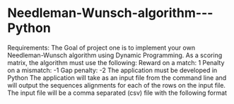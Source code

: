 # Needleman-Wunsch-algorithm---Python

Requirements: 
The Goal of project one is to implement your own Needleman-Wunsch algorithm using Dynamic Programming.
    As a scoring matrix, the algorithm must use the following:
        Reward on a match: 1
        Penalty on a mismatch: -1
        Gap penalty: -2
The application must be developed in Python
The application will take as an input file from the command line and will output the sequences alignments for each of the rows on the input file.
The input file will be a comma separated (csv) file with the following format
